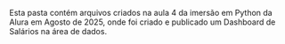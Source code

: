 Esta pasta contém arquivos criados na aula 4 da imersão em Python da Alura em Agosto de 2025, onde foi criado e publicado um Dashboard de Salários na área de dados.
